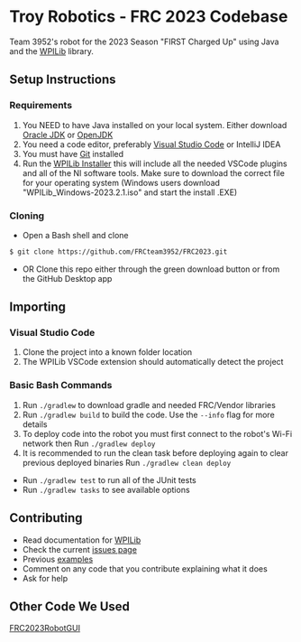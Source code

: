 # Troy Robotics - FRC 2023 Codebase

Team 3952's robot for the 2023 Season "FIRST Charged Up" using Java and the [WPILib](https://github.com/wpilibsuite/allwpilib) library.

## Setup Instructions
### Requirements
1. You NEED to have Java installed on your local system. Either download [Oracle JDK](https://www.oracle.com/java/technologies/downloads/#java11) or [OpenJDK](https://openjdk.org/projects/jdk/17/) 
2. You need a code editor, preferably [Visual Studio Code](https://code.visualstudio.com/) or IntelliJ IDEA
3. You must have [Git](https://git-scm.com/) installed
4. Run the [WPILib Installer](https://github.com/wpilibsuite/allwpilib/releases) this will include all the needed VSCode plugins and all of the NI software tools. Make sure to download the correct file for your operating system (Windows users download "WPILib_Windows-2023.2.1.iso" and start the install .EXE)

### Cloning
* Open a Bash shell and clone
```bash
$ git clone https://github.com/FRCteam3952/FRC2023.git
```
* OR Clone this repo either through the green download button or from the GitHub Desktop app

## Importing
### Visual Studio Code 
1. Clone the project into a known folder location
2. The WPILib VSCode extension should automatically detect the project

### Basic Bash Commands
1. Run `./gradlew` to download gradle and needed FRC/Vendor libraries
2. Run `./gradlew build` to build the code.  Use the `--info` flag for more details
3. To deploy code into the robot you must first connect to the robot's Wi-Fi network then Run `./gradlew deploy` 
4. It is recommended to run the clean task before deploying again to clear previous deployed binaries Run `./gradlew clean deploy`
* Run `./gradlew test` to run all of the JUnit tests
* Run `./gradlew tasks` to see available options

## Contributing
* Read documentation for [WPILib](https://docs.wpilib.org/en/latest/)
* Check the current [issues page](https://github.com/FRCteam3952/FRC2023/issues)
* Previous [examples](https://github.com/troyfrc3952/Basic-Robot-Code)
* Comment on any code that you contribute explaining what it does
 * Ask for help

## Other Code We Used 
[FRC2023RobotGUI](https://github.com/SeanSon2005/FRC2023RobotGUI)
[]()
